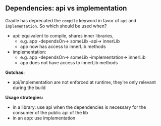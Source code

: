 
## Dependencies: api vs implementation

Gradle has deprecated the `compile` keyword in favor of `api` and `implementation`. So which should be used when?

+ api: equivalent to compile, shares inner libraries,
    + e.g. app -dependsOn-> someLib -api-> innerLib
    + app now has access to innerLib methods
+ implementation: 
    + e.g. app -dependsOn-> someLib -implementation-> innerLib
    + app does not have access to innerLib methods

**Gotchas:**
+ api/implementation are not enforced at runtime, they're only relevant during the build

**Usage strategies:**
+ in a library: use api when the dependencies is necessary for the consumer of the public api of the lib
+ in an app: use implementation